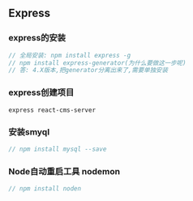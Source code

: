 ## Express

### express的安装
```javascript
// 全局安装: npm install express -g
// npm install express-generator(为什么要做这一步呢)
// 答: 4.X版本,把generator分离出来了,需要单独安装
```

### express创建项目
```
express react-cms-server
```

### 安装smyql
```javascript
// npm install mysql --save
```

### Node自动重启工具 nodemon
```javascript
// npm install noden
```




